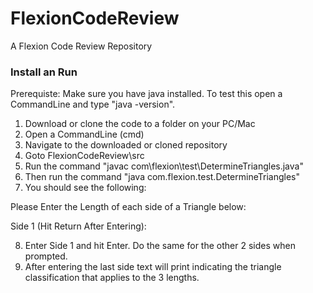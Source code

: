 # FlexionCodeReview
A Flexion Code Review Repository

### Install an Run ####
Prerequiste: Make sure you have java installed. To test this open a CommandLine and type "java -version". 
1. Download or clone the code to a folder on your PC/Mac
2. Open a CommandLine (cmd)
3. Navigate to the downloaded or cloned repository
4. Goto FlexionCodeReview\src 
5. Run the command "javac com\flexion\test\DetermineTriangles.java"
6. Then run the command "java com.flexion.test.DetermineTriangles"
7. You should see the following:

Please Enter the Length of each side of a Triangle below:

Side 1 (Hit Return After Entering):

8. Enter Side 1 and hit Enter. Do the same for the other 2 sides when prompted.
9. After entering the last side text will print indicating the triangle classification that applies to the 3 lengths.
